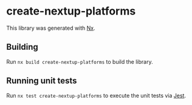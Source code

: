 # create-nextup-platforms

This library was generated with [Nx](https://nx.dev).

## Building

Run `nx build create-nextup-platforms` to build the library.

## Running unit tests

Run `nx test create-nextup-platforms` to execute the unit tests via [Jest](https://jestjs.io).
